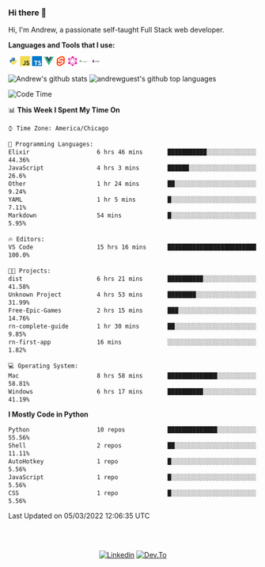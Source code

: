 ### Hi there 👋

Hi, I'm Andrew, a passionate self-taught Full Stack web developer.

**Languages and Tools that I use:**  

<code><img height="20" src="https://raw.githubusercontent.com/github/explore/80688e429a7d4ef2fca1e82350fe8e3517d3494d/topics/python/python.png"></code>
<code><img height="20" src="https://raw.githubusercontent.com/github/explore/80688e429a7d4ef2fca1e82350fe8e3517d3494d/topics/javascript/javascript.png"></code>
<code><img height="20" src="https://raw.githubusercontent.com/github/explore/80688e429a7d4ef2fca1e82350fe8e3517d3494d/topics/typescript/typescript.png"></code>
<code><img height="20" src="https://raw.githubusercontent.com/github/explore/80688e429a7d4ef2fca1e82350fe8e3517d3494d/topics/vue/vue.png"></code>
<code><img height="20" src="https://raw.githubusercontent.com/github/explore/42198dc9113595ddd22cc12771bb719c8cf08b67/topics/svelte/svelte.png"></code>
<code><img height="20" src="https://raw.githubusercontent.com/github/explore/5c058a388828bb5fde0bcafd4bc867b5bb3f26f3/topics/graphql/graphql.png"></code>
<code><img height="20" src="https://raw.githubusercontent.com/github/explore/80688e429a7d4ef2fca1e82350fe8e3517d3494d/topics/mongodb/mongodb.png"></code>
<code><img height="20" src="https://raw.githubusercontent.com/github/explore/d106aa3f6fa091ab80ab5c8cf0d931baff3caaea/topics/elixir/elixir.png"></code>

![Andrew's github stats](https://github-readme-stats.vercel.app/api?username=andrewguest&show_icons=true&theme=vue-dark&count_private=true)
<img height="180em" src="https://github-readme-stats.vercel.app/api/top-langs/?username=andrewguest&theme=vue-dark&layout=compact" alt="andrewguest's github top languages" />

<!--START_SECTION:waka-->
![Code Time](http://img.shields.io/badge/Code%20Time-987%20hrs%2021%20mins-blue)

📊 **This Week I Spent My Time On** 

```text
⌚︎ Time Zone: America/Chicago

💬 Programming Languages: 
Elixir                   6 hrs 46 mins       ███████████░░░░░░░░░░░░░░   44.36% 
JavaScript               4 hrs 3 mins        ██████░░░░░░░░░░░░░░░░░░░   26.6% 
Other                    1 hr 24 mins        ██░░░░░░░░░░░░░░░░░░░░░░░   9.24% 
YAML                     1 hr 5 mins         █░░░░░░░░░░░░░░░░░░░░░░░░   7.11% 
Markdown                 54 mins             █░░░░░░░░░░░░░░░░░░░░░░░░   5.95%

🔥 Editors: 
VS Code                  15 hrs 16 mins      █████████████████████████   100.0%

🐱‍💻 Projects: 
dist                     6 hrs 21 mins       ██████████░░░░░░░░░░░░░░░   41.58% 
Unknown Project          4 hrs 53 mins       ████████░░░░░░░░░░░░░░░░░   31.99% 
Free-Epic-Games          2 hrs 15 mins       ███░░░░░░░░░░░░░░░░░░░░░░   14.76% 
rn-complete-guide        1 hr 30 mins        ██░░░░░░░░░░░░░░░░░░░░░░░   9.85% 
rn-first-app             16 mins             ░░░░░░░░░░░░░░░░░░░░░░░░░   1.82%

💻 Operating System: 
Mac                      8 hrs 58 mins       ██████████████░░░░░░░░░░░   58.81% 
Windows                  6 hrs 17 mins       ██████████░░░░░░░░░░░░░░░   41.19%

```

**I Mostly Code in Python** 

```text
Python                   10 repos            ██████████████░░░░░░░░░░░   55.56% 
Shell                    2 repos             ██░░░░░░░░░░░░░░░░░░░░░░░   11.11% 
AutoHotkey               1 repo              █░░░░░░░░░░░░░░░░░░░░░░░░   5.56% 
JavaScript               1 repo              █░░░░░░░░░░░░░░░░░░░░░░░░   5.56% 
CSS                      1 repo              █░░░░░░░░░░░░░░░░░░░░░░░░   5.56%

```



 Last Updated on 05/03/2022 12:06:35 UTC
<!--END_SECTION:waka-->

<br><br>
<p align="center">
   <a href="https://www.linkedin.com/in/andrew-guest-a891759a" target="_blank"><img src="https://img.shields.io/badge/LinkedIn-0077B5?style=for-the-badge&logo=linkedin&logoColor=white" alt="Linkedin"></a>
  <a href="https://dev.to/aguest" target="_blank"><img src="https://img.shields.io/badge/Dev.to-0A0A0A?style=for-the-badge&logo=dev%2Eto&logoColor=white" alt="Dev.To"></a>
</p>
